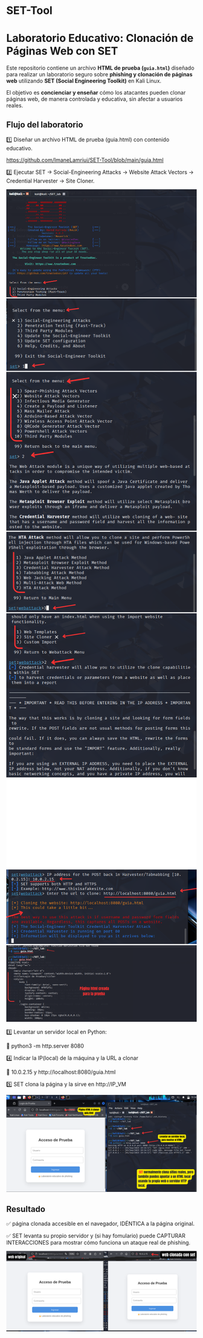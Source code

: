 # SET-Tool

# Laboratorio Educativo: Clonación de Páginas Web con SET

Este repositorio contiene un archivo **HTML de prueba (`guia.html`)** diseñado para realizar un laboratorio seguro sobre **phishing y clonación de páginas web** utilizando **SET (Social Engineering Toolkit)** en Kali Linux.

El objetivo es **concienciar y enseñar** cómo los atacantes pueden clonar páginas web, de manera controlada y educativa, sin afectar a usuarios reales.

## Flujo del laboratorio

 1️⃣ Diseñar un archivo HTML de prueba (guia.html) con contenido educativo.

https://github.com/ImaneLamriui/SET-Tool/blob/main/guia.html


 2️⃣ Ejecutar SET → Social-Engineering Attacks → Website Attack Vectors → Credential Harvester → Site Cloner.
 
<img src="captures/0-set.png">

<img src="captures/1-set.png">

<img src="captures/2-set.png">

<img src="captures/3-set.png">

<img src="captures/4-set.png">

<img src="captures/5-set.png">

<img src="captures/6-set.png">

 3️⃣ Levantar un servidor local en Python:
 
 🔸 python3 -m http.server 8080
 
 4️⃣ Indicar la IP(local) de la máquina y la URL a clonar
 
 🔸 10.0.2.15 y http://localhost:8080/guia.html
 
 5️⃣ SET clona la página y la sirve en http://IP_VM
 
<img src="captures/7-set.png">

## Resultado

 ✅ página clonada accesible en el navegador, IDÉNTICA a la página original.
 
 ✅ SET levanta su propio servidor y (si hay fomulario) puede CAPTURAR INTERACCIONES para mostrar cómo funciona un ataque real de phishing.

 <img src="captures/webclonada.png">
